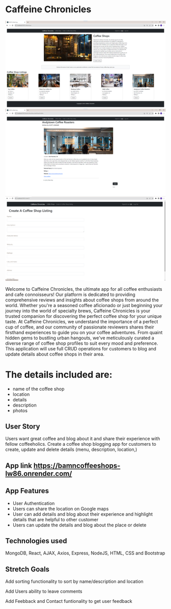#  Caffeine  Chronicles 
![main page](<Img/Screenshot 2023-08-02 091148.png>)
![details page](<Img/Screenshot 2023-08-02 091214.png>)
![create form](<Img/Screenshot 2023-08-01 220535 (2).png>)
<br/>


Welcome to Caffeine Chronicles, the ultimate app for all coffee enthusiasts and cafe connoisseurs! Our platform is dedicated to providing comprehensive reviews and insights about coffee shops from around the world. Whether you're a seasoned coffee aficionado or just beginning your journey into the world of specialty brews, Caffeine Chronicles is your trusted companion for discovering the perfect coffee shop for your unique taste.
At Caffeine Chronicles, we understand the importance of a perfect cup of coffee, and our community of passionate reviewers shares their firsthand experiences to guide you on your coffee adventures. From quaint hidden gems to bustling urban hangouts, we've meticulously curated a diverse range of coffee shop profiles to suit every mood and preference.
<br/>
This application will use full CRUD operations for customers to blog and update details about coffee shops in their area. 


# The details included are:
- name of the coffee shop
- location
- details
- description
- photos


## User Story

Users want great coffee and blog about it and share their experience with fellow coffeeholics. Create a coffee shop blogging app for customers to create, update and delete details (menu, description, location,) 

## App link     https://bamncoffeeshops-lw86.onrender.com/



## App Features

- User Authentication 
- Users can share the location on Google maps
- User can add details and blog about their experience and highlight details that are helpful to other customer
- Users can update the details and blog about the place or delete


## Technologies used
MongoDB, React, AJAX, Axios, Express, NodeJS, HTML, CSS and Bootstrap

## Stretch Goals

Add sorting functionality to sort by name/description and location

Add Users ability to leave comments 

Add Feebback and Contact funtionality to get user feedback

 


